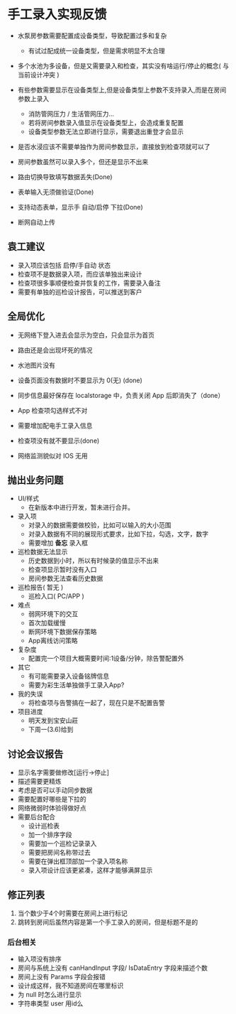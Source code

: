# 手工录入实现反馈

* 水泵房参数需要配置成设备类型，导致配置过多和复杂
  + 有试过配成统一设备类型，但是需求明显不太合理
* 多个水池为多设备，但是又需要录入和检查，其实没有啥运行/停止的概念( 与当前设计冲突 )
* 有些参数需要显示在设备类型上,但是设备类型上参数不支持录入,而是在房间参数上录入
  + 消防管网压力 / 生活管网压力...
  + 若将房间参数录入值显示在设备类型上，会造成重复配置
  + 设备类型参数无法立即进行显示，需要退出重登才会显示
* 是否水浸应该不需要单独作为房间参数显示，直接放到检查项就可以了
* 房间参数虽然可以录入多个，但还是显示不出来

* 路由切换导致填写数据丢失(Done)
* 表单输入无须做验证(Done)
* 支持动态表单，显示手 自动/启停 下拉(Done)
* 断网自动上传


## 袁工建议
* 录入项应该包括 启停/手自动 状态
* 检查项不是数据录入项，而应该单独出来设计
* 检查项很多事顺便检查并恢复的工作，需要录入备注
* 需要有单独的巡检设计报告，可以推送到客户

## 全局优化
* 无网络下登入进去会显示为空白，只会显示为首页
* 路由还是会出现坏死的情况
* 水池图片没有
* 设备页面没有数据时不要显示为 0(无) (done)
* 同步信息最好保存在 localstorage 中，负责关闭 App 后即消失了（done）
* App 检查项勾选样式不对
* 需要增加配电手工录入信息
* 检查项没有就不要显示(done)

* 网络监测貌似对 IOS 无用


## 抛出业务问题
* UI/样式
  + 在新版本中进行开发，暂未进行合并。
* 录入项
  + 对录入的数据需要做校验，比如可以输入的大小范围
  + 对录入数据有不同的展现形式要求，比如下拉，勾选，文字，数字
  + 需要增加 **备忘** 录入框
* 巡检数据无法显示
  + 历史数据到小时，所以有时候录的值显示不出来
  + 检查项显示暂时没有入口
  + 房间参数无法查看历史数据
* 巡检报告( 暂无 )
  + 巡检入口( PC/APP )
* 难点
  + 弱网环境下的交互
  + 首次加载缓慢
  + 断网环境下数据保存策略
  + App离线访问策略
* 复杂度
  + 配置完一个项目大概需要时间:1设备/分钟，除告警配置外
* 其它
  + 有可能需要录入设备铭牌信息
  + 需要为彩生活单独做手工录入App?
* 我的失误
  + 将检查项与告警搞在一起了，现在只是不配置告警
* 项目进度
  + 明天发到宝安山莊
  + 下周一(3.6)给到

## 讨论会议报告
* 显示名字需要做修改[运行->停止]
* 描述需要更精炼
* 考虑是否可以手动同步数据
* 需要配置好哪些是下拉的
* 网络微弱时体验得做好点
* 需要后台配合
  + 设计巡检表
  + 加一个排序字段
  + 需要加一个巡检记录录入
  + 需要把房间名称带过去
  + 需要在弹出框顶部加一个录入项名称
  + 录入项设计应该更紧凑，这样才能够满屏显示

## 修正列表
1. 当个数少于4个时需要在房间上进行标记
2. 跳转到房间后虽然内容是第一个手工录入的房间，但是标题不是的
### 后台相关
* 输入项没有排序
* 房间与系统上没有 canHandInput 字段/ IsDataEntry 字段来描述个数
* 房间上没有 Params 字段会报错
* 设计成这样，我不知道房间在哪里标识
* 为 null 时怎么进行显示
* 字符串类型 user 用id么
